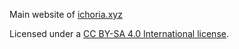Main website of [ichoria.xyz](https://ichoria.xyz)

Licensed under a [CC BY-SA 4.0 International license](https://creativecommons.org/licenses/by-sa/4.0/).
